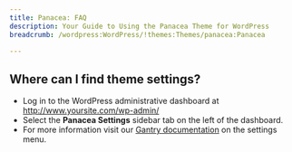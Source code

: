 ```yaml
---
title: Panacea: FAQ
description: Your Guide to Using the Panacea Theme for WordPress
breadcrumb: /wordpress:WordPress/!themes:Themes/panacea:Panacea

---
```


Where can I find theme settings?
-----
* Log in to the WordPress administrative dashboard at http://www.yoursite.com/wp-admin/
* Select the **Panacea Settings** sidebar tab on the left of the dashboard.
* For more information visit our [Gantry documentation][gantry] on the settings menu.

[gantry]: http://gantry-framework.org/documentation/wordpress/configure/